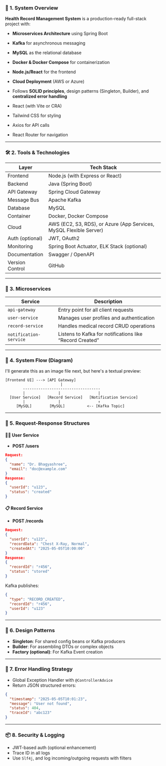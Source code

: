 

### 🧩 1. **System Overview**

**Health Record Management System** is a production-ready full-stack project with:

* **Microservices Architecture** using Spring Boot
* **Kafka** for asynchronous messaging
* **MySQL** as the relational database
* **Docker & Docker Compose** for containerization
* **Node.js/React** for the frontend
* **Cloud Deployment** (AWS or Azure)
* Follows **SOLID principles**, design patterns (Singleton, Builder), and **centralized error handling**
* React (with Vite or CRA)

* Tailwind CSS for styling

* Axios for API calls

* React Router for navigation
---

### 🛠 2. **Tools & Technologies**

| Layer           | Tech Stack                                                         |
| --------------- | ------------------------------------------------------------------ |
| Frontend        | Node.js (with Express or React)                                    |
| Backend         | Java (Spring Boot)                                                 |
| API Gateway     | Spring Cloud Gateway                                               |
| Message Bus     | Apache Kafka                                                       |
| Database        | MySQL                                                              |
| Container       | Docker, Docker Compose                                             |
| Cloud           | AWS (EC2, S3, RDS), or Azure (App Services, MySQL Flexible Server) |
| Auth (optional) | JWT, OAuth2                                                        |
| Monitoring      | Spring Boot Actuator, ELK Stack (optional)                         |
| Documentation   | Swagger / OpenAPI                                                  |
| Version Control | GitHub                                                             |

---

### 🧱 3. **Microservices**

| Service                | Description                                              |
| ---------------------- | -------------------------------------------------------- |
| `api-gateway`          | Entry point for all client requests                      |
| `user-service`         | Manages user profiles and authentication                 |
| `record-service`       | Handles medical record CRUD operations                   |
| `notification-service` | Listens to Kafka for notifications like “Record Created” |

---

### 🔁 4. **System Flow (Diagram)**

I'll generate this as an image file next, but here's a textual preview:

```
[Frontend UI] ---> [API Gateway]
                         |
        -----------------------------------
        |               |                 |
  [User Service]   [Record Service]   [Notification Service]
        |               |                 ↑
     [MySQL]        [MySQL]          <-- [Kafka Topic]
```

---

### 🔄 5. **Request-Response Structures**

#### 🧑‍⚕️ User Service

* **POST /users**

```json
Request:
{
  "name": "Dr. Bhagyashree",
  "email": "doc@example.com"
}
Response:
{
  "userId": "u123",
  "status": "created"
}
```

#### 📋 Record Service

* **POST /records**

```json
Request:
{
  "userId": "u123",
  "recordData": "Chest X-Ray, Normal",
  "createdAt": "2025-05-05T10:00:00"
}
Response:
{
  "recordId": "r456",
  "status": "stored"
}
```

Kafka publishes:

```json
{
  "type": "RECORD_CREATED",
  "recordId": "r456",
  "userId": "u123"
}
```

---

### 🧾 6. **Design Patterns**

* **Singleton**: For shared config beans or Kafka producers
* **Builder**: For assembling DTOs or complex objects
* **Factory (optional)**: For Kafka Event creation

---

### 🧨 7. **Error Handling Strategy**

* Global Exception Handler with `@ControllerAdvice`
* Return JSON structured errors:

```json
{
  "timestamp": "2025-05-05T10:01:23",
  "message": "User not found",
  "status": 404,
  "traceId": "abc123"
}
```

---

### 📦 8. **Security & Logging**

* JWT-based auth (optional enhancement)
* Trace ID in all logs
* Use `Slf4j`, and log incoming/outgoing requests with filters

